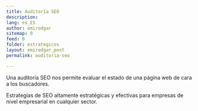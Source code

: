 ```yaml
---
title: Auditoría SEO
description: 
lang: es_ES
author: emirodgar
sitemap: 0
feed: 0
folder: estrategicos
layout: emirodgar_post
permalink: auditoria-seo

---
```


Una auditoría SEO nos permite evaluar el estado de una página web de cara a los buscadores.

Estrategias de SEO altamente estratégicas y efectivas para empresas de nivel empresarial en cualquier sector.





<!--stackedit_data:
eyJoaXN0b3J5IjpbLTg1NTY5MjE2Myw4OTkxMDMxMDYsMjYxMz
k3MjM1XX0=
-->